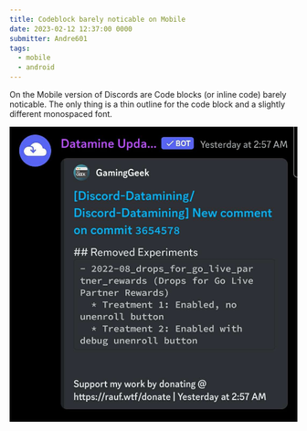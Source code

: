 ```yaml
---
title: Codeblock barely noticable on Mobile
date: 2023-02-12 12:37:00 0000
submitter: Andre601
tags:
  - mobile
  - android
---
```


On the Mobile version of Discords are Code blocks (or inline code) barely noticable. The only thing is a thin outline for the code block and a slightly different monospaced font.

[![codeblock issue]][codeblock issue]

[codeblock issue]: /assets/images/codeblock-issue/codeblock-issue.jpg "Screenshot showing an embed with a code block where only the outline and a monospaced font is noticable."